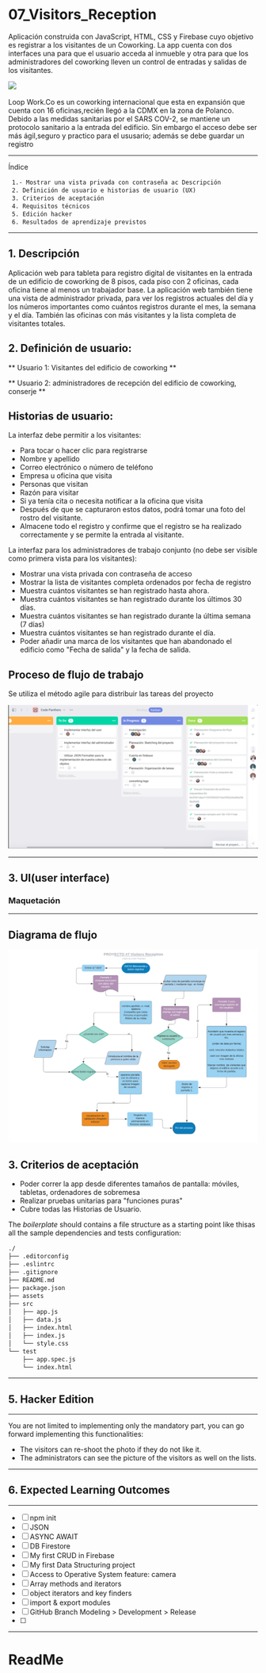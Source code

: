 # 07_Visitors_Reception

Aplicación construida con JavaScript, HTML, CSS y Firebase cuyo objetivo es registrar a los visitantes de un Coworking.
La app cuenta con dos interfaces una para que el usuario acceda al inmueble y otra para que los administradores del coworking lleven un control de entradas y salidas de los visitantes.

![](https://media.giphy.com/media/d1FL3HftUyMPMUwM/giphy.gif)

Loop Work.Co es un coworking internacional que esta en expansión que cuenta con 16 oficinas,recién llegó a la CDMX en la zona de Polanco. Debido a las medidas sanitarias por el SARS COV-2, se mantiene un protocolo sanitario a la entrada del edificio. Sin embargo el acceso debe ser más ágil,seguro y practico para el ususario; además se debe guardar un registro

---

Índice

     1.- Mostrar una vista privada con contraseña ac Descripción
     2. Definición de usuario e historias de usuario (UX)
     3. Criterios de aceptación
     4. Requisitos técnicos
     5. Edición hacker
     6. Resultados de aprendizaje previstos

---

## 1. Descripción

Aplicación web para tableta para registro digital de visitantes en la entrada de un edificio de coworking de 8 pisos, cada piso con 2 oficinas, cada oficina tiene al menos un trabajador base. La aplicación web también tiene una vista de administrador privada, para ver los registros actuales del día y los números importantes como cuántos registros durante el mes, la semana y el día. También las oficinas con más visitantes y la lista completa de visitantes totales.

## 2. Definición de usuario:

** Usuario 1: Visitantes del edificio de coworking **

** Usuario 2: administradores de recepción del edificio de coworking, conserje **

## Historias de usuario:

La interfaz debe permitir a los visitantes:

- Para tocar o hacer clic para registrarse
- Nombre y apellido
- Correo electrónico o número de teléfono
- Empresa u oficina que visita
- Personas que visitan
- Razón para visitar
- Si ya tenía cita o necesita notificar a la oficina que visita
- Después de que se capturaron estos datos, podrá tomar una foto del rostro del visitante.
- Almacene todo el registro y confirme que el registro se ha realizado correctamente y se permite la entrada al visitante.

La interfaz para los administradores de trabajo conjunto (no debe ser visible como primera vista para los visitantes):

- Mostrar una vista privada con contraseña de acceso
- Mostrar la lista de visitantes completa ordenados por fecha de registro
- Muestra cuántos visitantes se han registrado hasta ahora.
- Muestra cuántos visitantes se han registrado durante los últimos 30 días.
- Muestra cuántos visitantes se han registrado durante la última semana (7 días)
- Muestra cuántos visitantes se han registrado durante el día.
- Poder añadir una marca de los visitantes que han abandonado el edificio como "Fecha de salida" y la fecha de salida.

## Proceso de flujo de trabajo

Se utiliza el método agile para distribuir las tareas del proyecto

![Texto alternativo](.src/../assets/kanban1.png)

---

## 3. UI(user interface)

### Maquetación

---

## Diagrama de flujo

![Diagrama de flujo](./assets/diagrama2.png)

## 3. Criterios de aceptación

- Poder correr la app desde diferentes tamaños de pantalla: móviles, tabletas, ordenadores de sobremesa
- Realizar pruebas unitarias para "funciones puras"
- Cubre todas las Historias de Usuario.

The _boilerplate_ should contains a file structure as a starting point like thisas all the sample dependencies and tests configuration:

```text
./
├── .editorconfig
├── .eslintrc
├── .gitignore
├── README.md
├── package.json
├── assets
├── src
│   ├── app.js
│   ├── data.js
│   ├── index.html
│   ├── index.js
│   └── style.css
└── test
    ├── app.spec.js
    └── index.html
```

---

## 5. Hacker Edition

---

You are not limited to implementing only the mandatory part, you can go forward implementing this functionalities:

- The visitors can re-shoot the photo if they do not like it.
- The administrators can see the picture of the visitors as well on the lists.

---

## 6. Expected Learning Outcomes

---

- [ ] npm init
- [ ] JSON
- [ ] ASYNC AWAIT
- [ ] DB Firestore
- [ ] My first CRUD in Firebase
- [ ] My first Data Structuring project
- [ ] Access to Operative System feature: camera
- [ ] Array methods and iterators
- [ ] object iterators and key finders
- [ ] import & export modules
- [ ] GitHub Branch Modeling > Development > Release
- [ ]

---

# ReadMe
